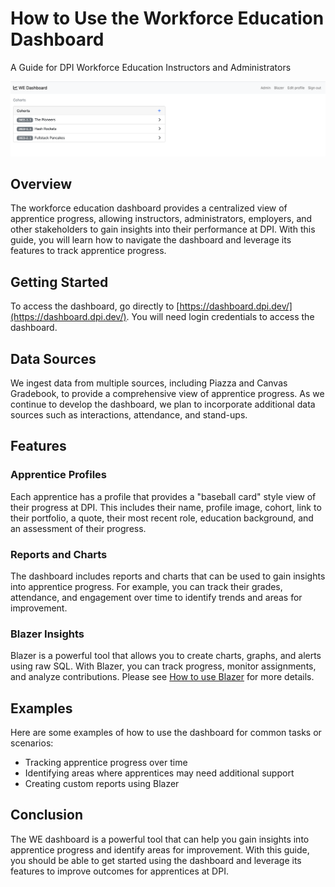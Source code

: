 # How to Use the Workforce Education Dashboard
A Guide for DPI Workforce Education Instructors and Administrators

![](./images/we-dashboard.png)

## Overview
The workforce education dashboard provides a centralized view of apprentice progress, allowing instructors, administrators, employers, and other stakeholders to gain insights into their performance at DPI. With this guide, you will learn how to navigate the dashboard and leverage its features to track apprentice progress.

## Getting Started
To access the dashboard, go directly to [https://dashboard.dpi.dev/](https://dashboard.dpi.dev/). You will need login credentials to access the dashboard.

## Data Sources
We ingest data from multiple sources, including Piazza and Canvas Gradebook, to provide a comprehensive view of apprentice progress. As we continue to develop the dashboard, we plan to incorporate additional data sources such as interactions, attendance, and stand-ups.

## Features

### Apprentice Profiles
Each apprentice has a profile that provides a "baseball card" style view of their progress at DPI. This includes their name, profile image, cohort, link to their portfolio, a quote, their most recent role, education background, and an assessment of their progress.

### Reports and Charts
The dashboard includes reports and charts that can be used to gain insights into apprentice progress. For example, you can track their grades, attendance, and engagement over time to identify trends and areas for improvement.

### Blazer Insights
Blazer is a powerful tool that allows you to create charts, graphs, and alerts using raw SQL. With Blazer, you can track progress, monitor assignments, and analyze contributions. Please see [How to use Blazer](./how-to-use-blazer.md) for more details.

## Examples
Here are some examples of how to use the dashboard for common tasks or scenarios:

- Tracking apprentice progress over time
- Identifying areas where apprentices may need additional support
- Creating custom reports using Blazer

## Conclusion
The WE dashboard is a powerful tool that can help you gain insights into apprentice progress and identify areas for improvement. With this guide, you should be able to get started using the dashboard and leverage its features to improve outcomes for apprentices at DPI.